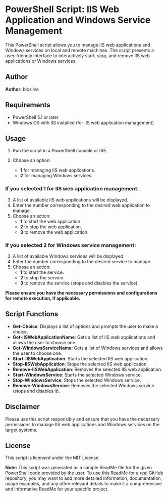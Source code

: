 # PowerShell Script: IIS Web Application and Windows Service Management

This PowerShell script allows you to manage IIS web applications and Windows services on local and remote machines. The script presents a user-friendly interface to interactively start, stop, and remove IIS web applications or Windows services.

## Author
**Author:** blcsilva

## Requirements
- PowerShell 5.1 or later
- Windows OS with IIS installed (for IIS web application management)

## Usage
1. Run the script in a PowerShell console or ISE.

2. Choose an option:
   - **1** for managing IIS web applications.
   - **2** for managing Windows services.

### If you selected **1** for IIS web application management:
3. A list of available IIS web applications will be displayed.
4. Enter the number corresponding to the desired web application to manage.
5. Choose an action:
   - **1** to start the web application.
   - **2** to stop the web application.
   - **3** to remove the web application.

### If you selected **2** for Windows service management:
3. A list of available Windows services will be displayed.
4. Enter the number corresponding to the desired service to manage.
5. Choose an action:
   - **1** to start the service.
   - **2** to stop the service.
   - **3** to remove the service (stops and disables the service).

**Please ensure you have the necessary permissions and configurations for remote execution, if applicable.**

## Script Functions
- **Get-Choice**: Displays a list of options and prompts the user to make a choice.
- **Get-IISWebApplicationName**: Gets a list of IIS web applications and allows the user to choose one.
- **Get-WindowsServiceName**: Gets a list of Windows services and allows the user to choose one.
- **Start-IISWebApplication**: Starts the selected IIS web application.
- **Stop-IISWebApplication**: Stops the selected IIS web application.
- **Remove-IISWebApplication**: Removes the selected IIS web application.
- **Start-WindowsService**: Starts the selected Windows service.
- **Stop-WindowsService**: Stops the selected Windows service.
- **Remove-WindowsService**: Removes the selected Windows service (stops and disables it).

## Disclaimer
Please use this script responsibly and ensure that you have the necessary permissions to manage IIS web applications and Windows services on the target systems.

## License
This script is licensed under the MIT License.

**Note:** This script was generated as a sample ReadMe file for the given PowerShell code provided by the user. To use this ReadMe for a real GitHub repository, you may want to add more detailed information, documentation, usage examples, and any other relevant details to make it a comprehensive and informative ReadMe for your specific project.

